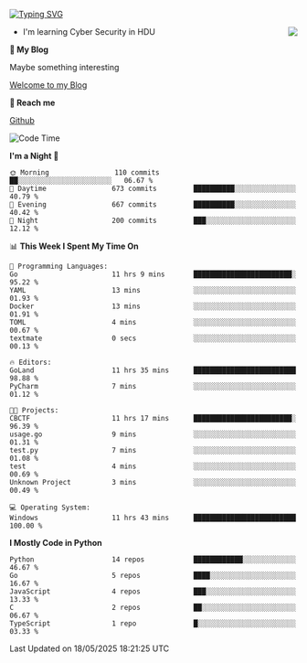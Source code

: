 [![Typing SVG](https://readme-typing-svg.herokuapp.com?font=Fira+Code&pause=1000&random=false&width=450&height=60&lines=Hello+%F0%9F%91%8B%F0%9F%8F%BB;I'm+JBNRZ)](https://git.io/typing-svg)

<a href="#">
  <img align="right" src="https://github-readme-stats.vercel.app/api?username=JBNRZ&show_icons=true&bg_color=15,f2f7fd,E0EAFC" />
</a>

- I'm learning Cyber Security in HDU

 **🌱 My Blog**

Maybe something interesting

[Welcome to my Blog](https://jbnrz.com.cn/)

 **💬 Reach me** 

[Github](https://github.com/JBNRZ)


<!--START_SECTION:waka-->
![Code Time](http://img.shields.io/badge/Code%20Time-1%2C185%20hrs%2027%20mins-blue)

**I'm a Night 🦉** 

```text
🌞 Morning                110 commits         ██░░░░░░░░░░░░░░░░░░░░░░░   06.67 % 
🌆 Daytime                673 commits         ██████████░░░░░░░░░░░░░░░   40.79 % 
🌃 Evening                667 commits         ██████████░░░░░░░░░░░░░░░   40.42 % 
🌙 Night                  200 commits         ███░░░░░░░░░░░░░░░░░░░░░░   12.12 % 
```


📊 **This Week I Spent My Time On** 

```text
💬 Programming Languages: 
Go                       11 hrs 9 mins       ████████████████████████░   95.22 % 
YAML                     13 mins             ░░░░░░░░░░░░░░░░░░░░░░░░░   01.93 % 
Docker                   13 mins             ░░░░░░░░░░░░░░░░░░░░░░░░░   01.91 % 
TOML                     4 mins              ░░░░░░░░░░░░░░░░░░░░░░░░░   00.67 % 
textmate                 0 secs              ░░░░░░░░░░░░░░░░░░░░░░░░░   00.13 % 

🔥 Editors: 
GoLand                   11 hrs 35 mins      █████████████████████████   98.88 % 
PyCharm                  7 mins              ░░░░░░░░░░░░░░░░░░░░░░░░░   01.12 % 

🐱‍💻 Projects: 
CBCTF                    11 hrs 17 mins      ████████████████████████░   96.39 % 
usage.go                 9 mins              ░░░░░░░░░░░░░░░░░░░░░░░░░   01.31 % 
test.py                  7 mins              ░░░░░░░░░░░░░░░░░░░░░░░░░   01.08 % 
test                     4 mins              ░░░░░░░░░░░░░░░░░░░░░░░░░   00.69 % 
Unknown Project          3 mins              ░░░░░░░░░░░░░░░░░░░░░░░░░   00.49 % 

💻 Operating System: 
Windows                  11 hrs 43 mins      █████████████████████████   100.00 % 
```

**I Mostly Code in Python** 

```text
Python                   14 repos            ████████████░░░░░░░░░░░░░   46.67 % 
Go                       5 repos             ████░░░░░░░░░░░░░░░░░░░░░   16.67 % 
JavaScript               4 repos             ███░░░░░░░░░░░░░░░░░░░░░░   13.33 % 
C                        2 repos             ██░░░░░░░░░░░░░░░░░░░░░░░   06.67 % 
TypeScript               1 repo              █░░░░░░░░░░░░░░░░░░░░░░░░   03.33 % 
```




 Last Updated on 18/05/2025 18:21:25 UTC
<!--END_SECTION:waka-->
